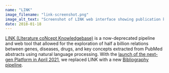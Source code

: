 ```yaml
---
name: "LINK"
image_filename: "link-screenshot.png"
image_alt_text: "Screenshot of LINK web interface showing publication knowledge graph"
date: 2018-01-18
---
```

<a href="https://blog.opentargets.org/2018/01/18/link/" target="_blank">LINK (LIterature coNcept Knowledgebase)</a> is a now-deprecated pipeline and web tool that allowed for the exploration of half a billion relations between genes, diseases, drugs, and key concepts extracted from PubMed abstracts using natural language processing. With the <a href="https://blog.opentargets.org/next-gen-platform-released/" target="_blank">launch of the next-gen Platform in April 2021</a>, we replaced LINK with a new <a href="https://platform-docs.opentargets.org/bibliography" target="_blank">Bibliography pipeline</a>.